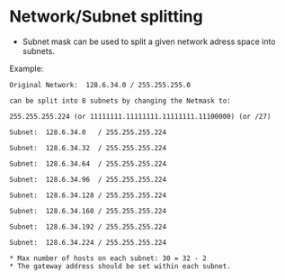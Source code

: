 # Network/Subnet splitting

* Subnet mask can be used to split a given network adress space into subnets. 

Example:
```
Original Network:  128.6.34.0 / 255.255.255.0   

can be split into 8 subnets by changing the Netmask to: 

255.255.255.224 (or 11111111.11111111.11111111.11100000) (or /27)                                         

Subnet:  128.6.34.0   / 255.255.255.224

Subnet:  128.6.34.32  / 255.255.255.224

Subnet:  128.6.34.64  / 255.255.255.224

Subnet:  128.6.34.96  / 255.255.255.224

Subnet:  128.6.34.128 / 255.255.255.224

Subnet:  128.6.34.160 / 255.255.255.224

Subnet:  128.6.34.192 / 255.255.255.224

Subnet:  128.6.34.224 / 255.255.255.224

* Max number of hosts on each subnet: 30 = 32 - 2
* The gateway address should be set within each subnet. 
```